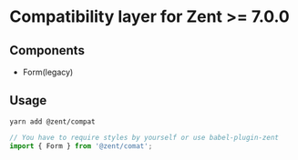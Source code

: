 # Compatibility layer for Zent >= 7.0.0

## Components

- Form(legacy)

## Usage

`yarn add @zent/compat`

```js
// You have to require styles by yourself or use babel-plugin-zent
import { Form } from '@zent/comat';
```
